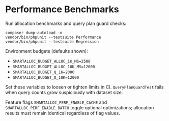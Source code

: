# Performance Benchmarks

Run allocation benchmarks and query plan guard checks:

```
composer dump-autoload -o
vendor/bin/phpunit --testsuite Performance
vendor/bin/phpunit --testsuite Regression
```

Environment budgets (defaults shown):

- `SMARTALLOC_BUDGET_ALLOC_1K_MS=2500`
- `SMARTALLOC_BUDGET_ALLOC_10K_MS=12000`
- `SMARTALLOC_BUDGET_Q_1K=2000`
- `SMARTALLOC_BUDGET_Q_10K=12000`

Set these variables to loosen or tighten limits in CI. `QueryPlanGuardTest` fails when query counts grow suspiciously with dataset size.

Feature flags `SMARTALLOC_PERF_ENABLE_CACHE` and `SMARTALLOC_PERF_ENABLE_BATCH` toggle optional optimizations; allocation results must remain identical regardless of flag values.
